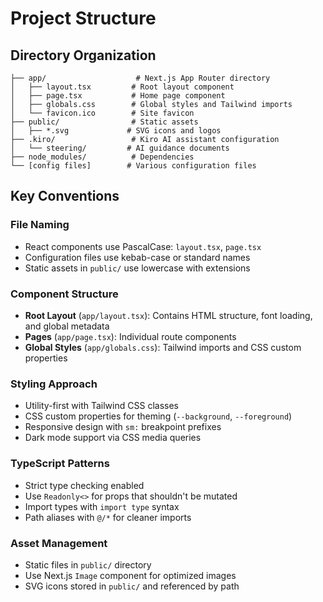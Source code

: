 # Project Structure

## Directory Organization

```
├── app/                    # Next.js App Router directory
│   ├── layout.tsx         # Root layout component
│   ├── page.tsx           # Home page component
│   ├── globals.css        # Global styles and Tailwind imports
│   └── favicon.ico        # Site favicon
├── public/                # Static assets
│   ├── *.svg             # SVG icons and logos
├── .kiro/                 # Kiro AI assistant configuration
│   └── steering/         # AI guidance documents
├── node_modules/          # Dependencies
└── [config files]        # Various configuration files
```

## Key Conventions

### File Naming
- React components use PascalCase: `layout.tsx`, `page.tsx`
- Configuration files use kebab-case or standard names
- Static assets in `public/` use lowercase with extensions

### Component Structure
- **Root Layout** (`app/layout.tsx`): Contains HTML structure, font loading, and global metadata
- **Pages** (`app/page.tsx`): Individual route components
- **Global Styles** (`app/globals.css`): Tailwind imports and CSS custom properties

### Styling Approach
- Utility-first with Tailwind CSS classes
- CSS custom properties for theming (`--background`, `--foreground`)
- Responsive design with `sm:` breakpoint prefixes
- Dark mode support via CSS media queries

### TypeScript Patterns
- Strict type checking enabled
- Use `Readonly<>` for props that shouldn't be mutated
- Import types with `import type` syntax
- Path aliases with `@/*` for cleaner imports

### Asset Management
- Static files in `public/` directory
- Use Next.js `Image` component for optimized images
- SVG icons stored in `public/` and referenced by path